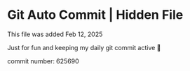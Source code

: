 # Git Auto Commit | Hidden File

This file was added Feb 12, 2025

Just for fun and keeping my daily git commit active 🤪

commit number: 625690
